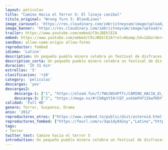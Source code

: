 ```yaml
---
layout: peliculas
title: "Camino Hacia el Terror 5: El linaje canibal"
titulo_original: "Wrong Turn 5: BloodLines"
image_carousel: 'https://res.cloudinary.com/imbriitneysam/image/upload/v1545613837/camino5-poster-min.jpg'
image_banner: 'https://res.cloudinary.com/imbriitneysam/image/upload/v1545613837/camino5-banner-min.jpg'
trailer: https://www.youtube.com/embed/C9sJBEklEIA
embed: https://www.youtube.com/embed/C9sJBEklEIA?rel=0&amp;hd=1&border=0&wmode=opaque&enablejsapi=1&modestbranding=1&controls=1&showinfo=1
sandbox: allow-same-origin allow-forms
reproductor: fembed
idioma: 'Latino'
description: Un pequeño pueblo minero celebra un festival de disfraces. La noche salvaje de trajes, bebida y de fiesta se convierte en un baño de sangre cuando un familia de caníbales se dirige a varios estudiantes universitarios para convertirlos en su cena.
description_corta: Un pequeño pueblo minero celebra un festival de disfraces. La noche salvaje de trajes, bebida y de fiesta se convierte en un baño de sangre cuando un familia de caníbales se dirige a varios estudiantes universitarios para..
duracion: '1h 31 min'
estrellas: '5'
clasificacion: '+10'
category: 'peliculas'
descargas: 'yes'
descargas2:
    descarga-1: ["1", "https://oload.fun/f/TWUJWS4Pffc/CAMINO_HACIA_EL_TERROR_5.mp4", "https://www.google.com/s2/favicons?domain=openload.co","OpenLoad","https://res.cloudinary.com/imbriitneysam/image/upload/v1541473684/mexico.png", "Latino", "Full HD"]
    descarga-3: ["2", "https://mega.nz/#!CbRgUYIA!CQ7_uskGmFHf12kwfKbYl2CvfDGivheIYTlRnAWfh3o", "https://www.google.com/s2/favicons?domain=mega.nz","Mega","https://res.cloudinary.com/imbriitneysam/image/upload/v1541473684/mexico.png", "Latino", "Full HD"]
calidad: 'Full HD'
genero: Terror, Suspenso, Drama
anio: '2012'
reproductores_otros: ["https://www.zembed.to/public/dist/asteroid.html?id=7f90168b3e4402b8364803106777453c&title=Wrong%20Turn%205","Latino","https://movcloud.net/embed/qq-I4YlMlEmN","Latino","https://mstream.website/k583tlztdmog","Latino"]
reproductores_fembed: ["https://feurl.com/v/3qo1dy842oy","Latino","https://feurl.com/v/4d9jze88zyv","Latino"]
tags:
- Terror
twitter_text: Camino hacia el terror 5
introduction: Un pequeño pueblo minero celebra un festival de disfraces. La noche salvaje de trajes, bebida y de fiesta se convierte en un baño de sangre cuando un familia de caníbales se dirige a varios estudiantes universitarios para..
---
```



 







